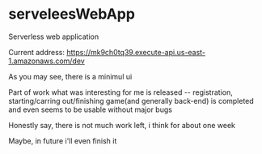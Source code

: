 # serveleesWebApp
Serverless web application

Current address:
https://mk9ch0tq39.execute-api.us-east-1.amazonaws.com/dev

As you may see, there is a minimul ui

Part of work what was interesting for me is released -- registration, starting/carring out/finishing game(and generally back-end) is completed and even seems to be usable without major bugs

Honestly say, there is not much work left, i think for about one week

Maybe, in future i'll even finish it
